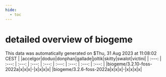```yaml
---
hide:
  - toc
---
```


detailed overview of biogeme
============================


This data was automatically generated on $Thu, 31 Aug 2023 at 11:08:02 CEST
| |accelgor|doduo|donphan|gallade|joltik|skitty|swalot|victini|
| :---: | :---: | :---: | :---: | :---: | :---: | :---: | :---: | :---: |
|biogeme/3.2.10-foss-2022a|x|x|x|-|x|x|x|x|
|biogeme/3.2.6-foss-2022a|x|x|x|-|x|x|x|x|
